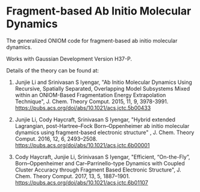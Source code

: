 # Fragment-based Ab Initio Molecular Dynamics 

The generalized ONIOM code for fragment-based ab initio molecular dynamics. 

Works with Gaussian Development Version H37-P. 
  
  
Details of the theory can be found at:   

  
1. Junjie Li and Srinivasan S Iyengar, "Ab Initio Molecular Dynamics Using Recursive, Spatially Separated, Overlapping Model Subsystems Mixed within an ONIOM-Based Fragmentation Energy Extrapolation Technique", J. Chem. Theory Comput. 2015, 11, 9, 3978-3991.
https://pubs.acs.org/doi/abs/10.1021/acs.jctc.5b00433

2. Junjie Li, Cody Haycraft, Srinivasan S Iyengar, "Hybrid extended Lagrangian, post-Hartree–Fock Born–Oppenheimer ab initio molecular dynamics using fragment-based electronic structure" , J. Chem. Theory Comput. 2016, 12, 6, 2493–2508.
https://pubs.acs.org/doi/abs/10.1021/acs.jctc.6b00001

3. Cody Haycraft, Junjie Li, Srinivasan S Iyengar, "Efficient, “On-the-Fly”, Born–Oppenheimer and Car–Parrinello-type Dynamics with Coupled Cluster Accuracy through Fragment Based Electronic Structure", J. Chem. Theory Comput. 2017, 13, 5, 1887–1901.
https://pubs.acs.org/doi/abs/10.1021/acs.jctc.6b01107


